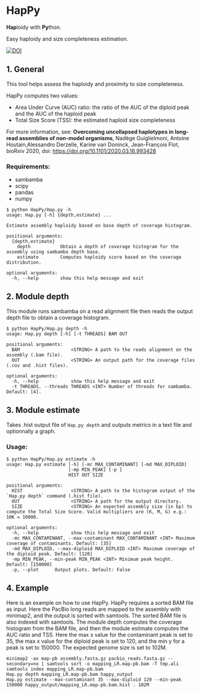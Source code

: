 # HapPy
**Hap**loidy with **Py**thon.

Easy haploidy and size completeness estimation.

[![DOI](https://zenodo.org/badge/299235590.svg)](https://zenodo.org/badge/latestdoi/299235590)

## 1. General
This tool helps assess the haploidy and proximity to size completeness.

HapPy computes two values:
- Area Under Curve (AUC) ratio: the ratio of the AUC of the diploid peak and the AUC of the haploid peak
- Total Size Score (TSS): the estimated haploid size completeness

For more information, see:
  **Overcoming uncollapsed haplotypes in long-read assemblies of non-model organisms**, 
  Nadège Guiglielmoni, Antoine Houtain,Alessandro Derzelle, Karine van Doninck, Jean-François Flot,
  bioRxiv 2020, doi: https://doi.org/10.1101/2020.03.16.993428 

### Requirements: 

- sambamba
- scipy
- pandas
- numpy

```
$ python HapPy/Hap.py -h
usage: Hap.py [-h] {depth,estimate} ...

Estimate assembly haploidy based on base depth of coverage histogram.

positional arguments:
  {depth,estimate}
    depth           Obtain a depth of coverage histogram for the assembly using sambamba depth base.
    estimate        Computes haploidy score based on the coverage distribution.

optional arguments:
  -h, --help        show this help message and exit
```

## 2. Module depth
This module runs sambamba on a read alignment file then reads the output depth file to obtain a coverage histogram.

```
$ python HapPy/Hap.py depth -h
usage: Hap.py depth [-h] [-t THREADS] BAM OUT

positional arguments:
  BAM                   <STRING> A path to the reads alignment on the assembly (.bam file).
  OUT                   <STRING> An output path for the coverage files (.cov and .hist files).                                     

optional arguments:
  -h, --help            show this help message and exit
  -t THREADS, --threads THREADS <INT> Number of threads for sambamba. Default: [4].
```

## 3. Module estimate
Takes .hist output file of `Hap.py depth` and outputs metrics in a text file and optionnally a graph.

### Usage:
```
$ python HapPy/Hap.py estimate -h 
usage: Hap.py estimate [-h] [-mc MAX_CONTAMINANT] [-md MAX_DIPLOID]
                       [-mp MIN_PEAK] [-p ]
                       HIST OUT SIZE

positional arguments:
  HIST                  <STRING> A path to the histogram output of the `Hap.py depth` command (.hist file).
  OUT                   <STRING> A path for the output directory.
  SIZE                  <STRING> An expected assembly size (in bp) to compute the Total Size Score. Valid multipliers are (K, M, G) e.g.: 10K = 10000.
                                                                              
optional arguments:
  -h, --help            show this help message and exit
  -mc MAX_CONTAMINANT, --max-contaminant MAX_CONTAMINANT <INT> Maximum coverage of contaminants. Default: [35] 
  -md MAX_DIPLOID, --max-diploid MAX_DIPLOID <INT> Maximum coverage of the diploid peak. Default: [120]
  -mp MIN_PEAK, --min-peak MIN_PEAK <INT> Minimum peak height. Default: [150000]
  -p, --plot      Output plots. Default: False
```

## 4. Example

Here is an example on how to use HapPy. HapPy requires a sorted BAM file as input. Here the PacBio long reads are mapped to the assembly with minimap2, and the output is sorted with samtools. The sorted BAM file is also indexed with samtools. The module depth computes the coverage histogram from the BAM file, and then the module estimate computes the AUC ratio and TSS. Here the max x value for the contaminant peak is set to 35, the max x value for the diploid peak is set to 120, and the min y for a peak is set to 150000. The expected genome size is set to 102M. 

```
minimap2 -ax map-pb assembly.fasta.gz pacbio_reads.fasta.gz --secondary=no | samtools sort -o mapping_LR.map-pb.bam -T tmp.ali
samtools index mapping_LR.map-pb.bam
Hap.py depth mapping_LR.map-pb.bam happy_output
Hap.py estimate --max-contaminant 35 --max-diploid 120 --min-peak 150000 happy_output/mapping_LR.map-pb.bam.hist . 102M
```
